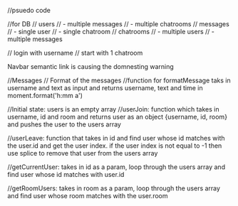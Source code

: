 //psuedo code

//for DB
// users
//     - multiple messages
//     - multiple chatrooms
// messages
//     - single user
//     - single chatroom
// chatrooms
//     - multiple users
//     - multiple messages


// login with username
// start with 1 chatroom 

Navbar semantic link is causing the domnesting warning

//Messages
// Format of the messages
//function for formatMessage taks in username and text as input and returns username, text and time in moment.format('h:mm a')

//Initial state: users is an empty array
//userJoin: function which takes in username, id and room and returns user as an object {username, id, room}
and pushes the user to the users array

//userLeave: function that takes in id and find user whose id matches with the user.id and get the user index. if the user index is not equal to -1 then use splice to remove that user from the users array

//getCurrentUser: takes in id as a param, loop through the users array and find user whose id matches with user.id

//getRoomUsers: takes in room as a param, loop through the users array and find user whose room matches with the user.room